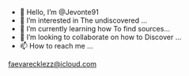 - 👋 Hello, I’m @Jevonte91
- 👀 I’m interested in The undiscovered ...
- 🌱 I’m currently learning how To find sources...
- 💞️ I’m looking to collaborate on how to Discover ...
- 📫 How to reach me ...

faevarecklezz@icloud.com<!---
Jevonte91/Jevonte91 is a ✨ special ✨ repository because its `README.md` (this file) appears on your GitHub profile.
You can click the Preview link to take a look at your changes.
--->
